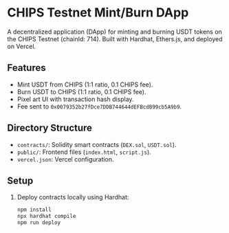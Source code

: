 # CHIPS Testnet Mint/Burn DApp

A decentralized application (DApp) for minting and burning USDT tokens on the CHIPS Testnet (chainId: 714). Built with Hardhat, Ethers.js, and deployed on Vercel.

## Features
- Mint USDT from CHIPS (1:1 ratio, 0.1 CHIPS fee).
- Burn USDT to CHIPS (1:1 ratio, 0.1 CHIPS fee).
- Pixel art UI with transaction hash display.
- Fee sent to `0x0079352b27fDce7DDB744644dEFBcdB99cb5A9b9`.

## Directory Structure
- `contracts/`: Solidity smart contracts (`DEX.sol`, `USDT.sol`).
- `public/`: Frontend files (`index.html`, `script.js`).
- `vercel.json`: Vercel configuration.

## Setup
1. Deploy contracts locally using Hardhat:
   ```bash
   npm install
   npx hardhat compile
   npm run deploy
